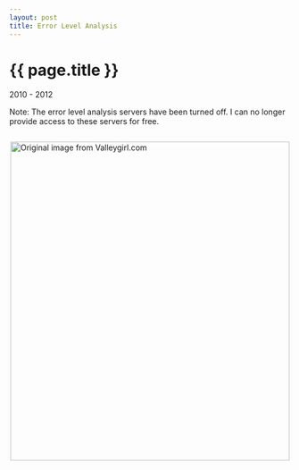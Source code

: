 ```yaml
---
layout: post
title: Error Level Analysis
---
```


{{ page.title }}
================

<p class="meta">2010 - 2012</p>

Note: The error level analysis servers have been turned off. I can no longer provide access to these servers for free.

<img style="margin: 2em auto; display:block;" src="https://s3.amazonaws.com/github_image_storage/576ff2a_enhanced.jpg" width="500" height="571" alt="Original image from Valleygirl.com" />


